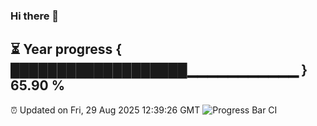 ### Hi there 👋
⏳ Year progress { ███████████████████▁▁▁▁▁▁▁▁▁▁▁ } 65.90 %
---
⏰ Updated on Fri, 29 Aug 2025 12:39:26 GMT
![Progress Bar CI](https://github.com/liununu/liununu/workflows/Progress%20Bar%20CI/badge.svg)
